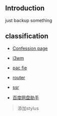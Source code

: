 ## Introduction

just backup something

## classification

- [Confession page](https://github.com/ZGGSONG/Backup/tree/master/Confession)

- [i3wm](https://github.com/ZGGSONG/Backup/tree/master/i3wm)

- [pac fie](https://github.com/ZGGSONG/Backup/tree/master/pac)

- [router](https://github.com/ZGGSONG/Backup/tree/master/router)

- [ssr](https://github.com/ZGGSONG/Backup/tree/master/ssr)

- [百度网盘助手](https://github.com/ZGGSONG/Backup/tree/master/wangpanzhushou)

> 添加stylus

